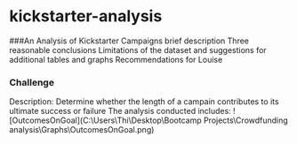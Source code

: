 # kickstarter-analysis
###An Analysis of Kickstarter Campaigns
brief description 
Three reasonable conclusions
Limitations of the dataset and suggestions for additional tables and graphs
Recommendations for Louise
### Challenge
Description: Determine whether the length of a campain contributes to its ultimate success or failure
The analysis conducted includes:
![OutcomesOnGoal](C:\Users\Thi\Desktop\Bootcamp Projects\Crowdfunding analysis\Graphs\OutcomesOnGoal.png)
